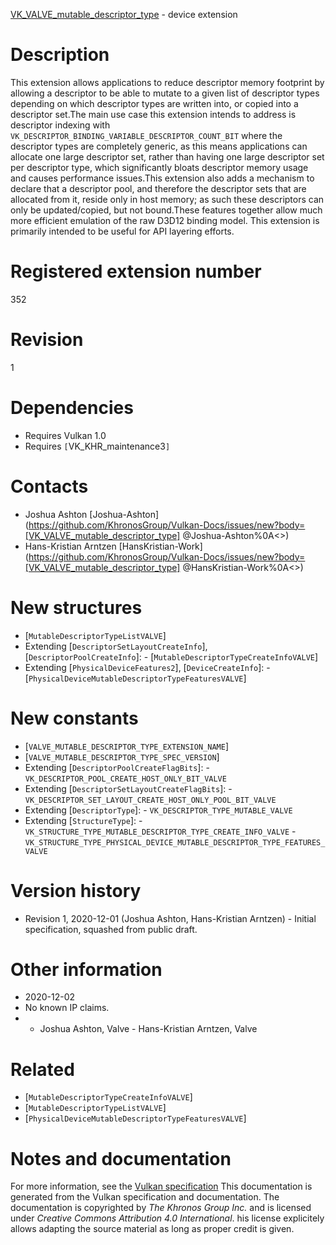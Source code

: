 [VK_VALVE_mutable_descriptor_type](https://www.khronos.org/registry/vulkan/specs/1.3-extensions/man/html/VK_VALVE_mutable_descriptor_type.html) - device extension

# Description
This extension allows applications to reduce descriptor memory footprint by
allowing a descriptor to be able to mutate to a given list of descriptor
types depending on which descriptor types are written into, or copied into a
descriptor set.The main use case this extension intends to address is descriptor indexing
with `VK_DESCRIPTOR_BINDING_VARIABLE_DESCRIPTOR_COUNT_BIT` where the
descriptor types are completely generic, as this means applications can
allocate one large descriptor set, rather than having one large descriptor
set per descriptor type, which significantly bloats descriptor memory usage
and causes performance issues.This extension also adds a mechanism to declare that a descriptor pool, and
therefore the descriptor sets that are allocated from it, reside only in
host memory; as such these descriptors can only be updated/copied, but not
bound.These features together allow much more efficient emulation of the raw D3D12
binding model.
This extension is primarily intended to be useful for API layering efforts.

# Registered extension number
352

# Revision
1

# Dependencies
- Requires Vulkan 1.0
- Requires `[`VK_KHR_maintenance3`]`

# Contacts
- Joshua Ashton [Joshua-Ashton](https://github.com/KhronosGroup/Vulkan-Docs/issues/new?body=[VK_VALVE_mutable_descriptor_type] @Joshua-Ashton%0A<<Here describe the issue or question you have about the VK_VALVE_mutable_descriptor_type extension>>)
- Hans-Kristian Arntzen [HansKristian-Work](https://github.com/KhronosGroup/Vulkan-Docs/issues/new?body=[VK_VALVE_mutable_descriptor_type] @HansKristian-Work%0A<<Here describe the issue or question you have about the VK_VALVE_mutable_descriptor_type extension>>)

# New structures
- [`MutableDescriptorTypeListVALVE`]
- Extending [`DescriptorSetLayoutCreateInfo`], [`DescriptorPoolCreateInfo`]:  - [`MutableDescriptorTypeCreateInfoVALVE`] 
- Extending [`PhysicalDeviceFeatures2`], [`DeviceCreateInfo`]:  - [`PhysicalDeviceMutableDescriptorTypeFeaturesVALVE`]

# New constants
- [`VALVE_MUTABLE_DESCRIPTOR_TYPE_EXTENSION_NAME`]
- [`VALVE_MUTABLE_DESCRIPTOR_TYPE_SPEC_VERSION`]
- Extending [`DescriptorPoolCreateFlagBits`]:  - `VK_DESCRIPTOR_POOL_CREATE_HOST_ONLY_BIT_VALVE` 
- Extending [`DescriptorSetLayoutCreateFlagBits`]:  - `VK_DESCRIPTOR_SET_LAYOUT_CREATE_HOST_ONLY_POOL_BIT_VALVE` 
- Extending [`DescriptorType`]:  - `VK_DESCRIPTOR_TYPE_MUTABLE_VALVE` 
- Extending [`StructureType`]:  - `VK_STRUCTURE_TYPE_MUTABLE_DESCRIPTOR_TYPE_CREATE_INFO_VALVE`  - `VK_STRUCTURE_TYPE_PHYSICAL_DEVICE_MUTABLE_DESCRIPTOR_TYPE_FEATURES_VALVE`

# Version history
- Revision 1, 2020-12-01 (Joshua Ashton, Hans-Kristian Arntzen)  - Initial specification, squashed from public draft.

# Other information
* 2020-12-02
* No known IP claims.
*   - Joshua Ashton, Valve  - Hans-Kristian Arntzen, Valve

# Related
- [`MutableDescriptorTypeCreateInfoVALVE`]
- [`MutableDescriptorTypeListVALVE`]
- [`PhysicalDeviceMutableDescriptorTypeFeaturesVALVE`]

# Notes and documentation
For more information, see the [Vulkan specification](https://www.khronos.org/registry/vulkan/specs/1.3-extensions/html/vkspec.html)
This documentation is generated from the Vulkan specification and documentation.
The documentation is copyrighted by *The Khronos Group Inc.* and is licensed under *Creative Commons Attribution 4.0 International*.
his license explicitely allows adapting the source material as long as proper credit is given.
        